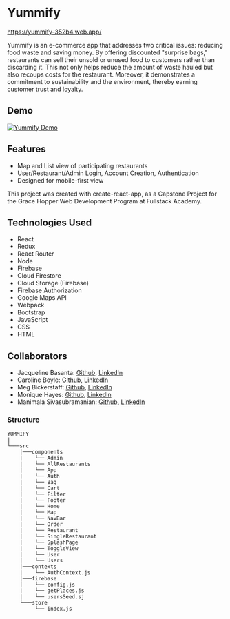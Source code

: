 # Yummify
https://yummify-352b4.web.app/

Yummify is an e-commerce app that addresses two critical issues: reducing food waste and saving money. By offering discounted "surprise bags," restaurants can sell their unsold or unused food to customers rather than discarding it. This not only helps reduce the amount of waste hauled but also recoups costs for the restaurant. Moreover, it demonstrates a commitment to sustainability and the environment, thereby earning customer trust and loyalty.

## Demo

[![Yummify Demo](https://img.youtube.com/vi/K3fjTKBAuxE/maxresdefault.jpg)](https://www.youtube.com/watch?v=K3fjTKBAuxE&t=31s)

## Features

- Map and List view of participating restaurants
- User/Restaurant/Admin Login, Account Creation, Authentication
- Designed for mobile-first view

This project was created with create-react-app, as a Capstone Project for the Grace Hopper Web Development Program at Fullstack Academy.

## Technologies Used

- React
- Redux
- React Router
- Node
- Firebase
- Cloud Firestore
- Cloud Storage (Firebase)
- Firebase Authorization
- Google Maps API
- Webpack
- Bootstrap
- JavaScript
- CSS
- HTML

## Collaborators

- Jacqueline Basanta: [Github](https://github.com/slightdevastation), [LinkedIn](https://www.linkedin.com/in/jacqueline-basanta/)
- Caroline Boyle: [Github](https://github.com/caroline-boyle), [LinkedIn](https://www.linkedin.com/in/caroline-boyle97/)
- Meg Bickerstaff: [Github](https://github.com/megtb), [LinkedIn](https://www.linkedin.com/in/meg-bickerstaff/)
- Monique Hayes: [Github](https://github.com/moniquehayes), [LinkedIn](https://www.linkedin.com/in/monique-hayes/)
- Manimala Sivasubramanian: [Github](https://github.com/msiva06), [LinkedIn](https://www.linkedin.com/in/manimalasiva/)

### Structure

```
YUMMIFY
|
└───src
    │───components
    |    └── Admin 
    |    └── AllRestaurants
    |    └── App
    |    └── Auth
    |    └── Bag
    |    └── Cart
    |    └── Filter
    |    └── Footer
    |    └── Home
    |    └── Map
    |    └── NavBar
    |    └── Order
    |    └── Restaurant
    |    └── SingleRestaurant
    |    └── SplashPage
    |    └── ToggleView
    |    └── User
    |    └── Users
    │───contexts
    |    └── AuthContext.js
    │───firebase
    |    └── config.js
    |    └── getPlaces.js
    |    └── usersSeed.sj
    └───store
         └── index.js

```
